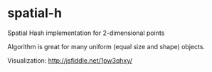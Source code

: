 # spatial-h
Spatial Hash implementation for 2-dimensional points

Algorithm is great for many uniform (equal size and shape) objects.

Visualization: http://jsfiddle.net/1pw3qhxy/
